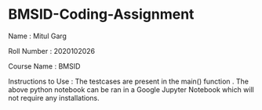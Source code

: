 # BMSID-Coding-Assignment

Name : Mitul Garg

Roll Number : 2020102026

Course Name : BMSID


Instructions to Use : 
The testcases are present in the main() function . The above python notebook can be ran in a Google Jupyter Notebook which will not require any installations.
